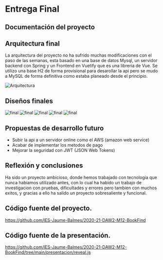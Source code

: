 # Entrega Final


## Documentación del proyecto

## Arquitectura final

La arquitectura del proyecto no ha sufrido muchas modificaciones con el paso de las semanas, esta basado en una base de datos Mysql, un servidor backend con Spring y un Frontend en Vuetify que es una libreria de Vue. Se utilizo una base H2 de forma provisional para desarollar la api pero se mudo a MySQL de forma definitiva como estaba planeado desde el principio.

![Arquitectura](/2020-21-DAW2-M12-BookFind/img/bd.png )


## Diseños finales

![final](/2020-21-DAW2-M12-BookFind/img/wireframes.png )
![final](/2020-21-DAW2-M12-BookFind/img/uml.jpeg )
![final](/2020-21-DAW2-M12-BookFind/img/menu.jpeg )
![final](/2020-21-DAW2-M12-BookFind/img/registro.jpeg )
![final](/2020-21-DAW2-M12-BookFind/img/detalle.jpeg )


## Propuestas de desarrollo futuro

- Subir la api a un servidor online como el AWS (amazon web service)
- Acabar de implementar los metodos de pago
- Mejorar la seguridad con JWT (JSON Web Tokens)


## Reflexión y conclusiones

Ha sido un proyecto ambicioso, donde hemos trabajado con tecnologia que nunca habiamos utilizado antes, con lo cual ha habido un trabajo de investigacion con pruebas, dificultades y errores pero tambien con muchos exitos, y gracias a ello ha salido un proyecto sobresaliente y funcional.


## Código fuente del proyecto.

https://github.com/IES-Jaume-Balmes/2020-21-DAW2-M12-BookFind

## Código fuente de la presentación.

https://github.com/IES-Jaume-Balmes/2020-21-DAW2-M12-BookFind/tree/main/presentacion/reveal.js